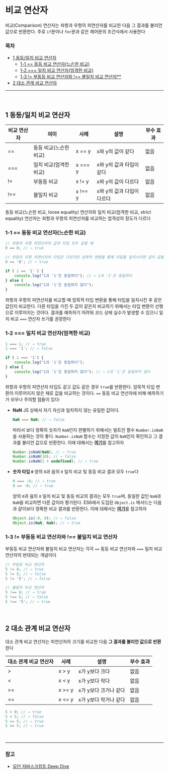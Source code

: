 # 비교 연산자

비교(Comparison) 연산자는 좌항과 우항의 피연산자를 비교한 다음 그 결과를 불리언 값으로 반환한다. 주로 `if`문이나 `for`문과 같은 제어문의 조건식에서 사용한다

### 목차

- [1 동등/일치 비교 연산자](#1-동등/일치-비교-연산자)
  - [1-1 == 동등 비교 연산자(느슨한 비교)](#1-1-==-동등-비교-연산자(느슨한-비교))
  - [1-2 === 일치 비교 연산자(엄격한 비교)](#1-2-===-일치-비교-연산자(엄격한-비교))
  - [1-3 != 부동등 비교 연산자와 !== 불일치 비교 연산자**](#1-3-!=-부동등-비교-연산자와-!==-불일치-비교-연산자)
- [2 대소 관계 비교 연산자](#2-대소-관계-비교-연산자)

***

<br>

## 1 동등/일치 비교 연산자

| 비교 연산자 | 의미                   | 사례    | 설명                       | 부수 효과 |
| ----------- | ---------------------- | ------- | -------------------------- | --------- |
| ==          | 동등 비교(느슨한 비교) | x == y  | x와 y의 값이 같다          | 없음      |
| ===         | 일치 비교(엄격한 비교) | x === y | x와 y의 값과 타입이 같다   | 없음      |
| !=          | 부동등 비교            | x != y  | x와 y의 값이 다르다        | 없음      |
| !==         | 불일치 비교            | x !== y | x와 y의 값과 다입이 다르다 | 없음      |

동등 비교(느슨한 비교, loose equality) 연산자와 일치 비교(엄격한 비교, strict equality) 연산자는 좌항과 우항의 피연산자를 비교하는 엄격성의 정도가 다르다

### 1-1 == 동등 비교 연산자(느슨한 비교)

```jsx
// 좌항과 우항 피연산자의 값과 타입 모두 같을 때
0 == 0; // → true

// 좌항과 우항 피연산자의 타입은 다르지만 암묵적 변환을 통해 타입을 일치시키면 값이 같을 때
0 == '0'; // → true

if ( 1 == '1' ) {
	console.log("1과 '1'은 동일하다"); // → 1과 '1'은 동일하다
} else {
	console.log("1과 '1'은 동일하지 않다");
}
```

좌항과 우항의 피연산자를 비교할 때 암묵적 타입 변환을 통해 타입을 일치시킨 후 같은 값인지 비교한다. 다른 타입을 가진 두 값이 같은지 비교하기 위해서는 타입 변환이 선행으로 이루어지는 것이다. 결과를 예측하기 어려워 코드 상에 실수가 발생할 수 있으니 일치 비교 `===` 연산자 쓰기를 권장한다

### 1-2 === 일치 비교 연산자(엄격한 비교)

```jsx
1 === 1; // → true 
1 === '1'; // → false

if ( 1 === '1') { 
	console.log("1과 '1'은 동일하다"); 
} else {
	console.log("1과 '1'은 동일하지 않다"); // → 1과 '1'은 동일하지 않다
}
```

좌항과 우항의 피연산자 타입도 같고 값도 같은 경우 `true`를 반환한다. 암묵적 타입 변환이 이루어지지 않은 채로 값을 비교하는 것이다. `==` 동등 비교 연산자에 비해 예측하기가 쉬우나 주의할 점들이 있다:

- **NaN** 
  JS 상에서 자기 자신과 일치하지 않는 유일한 값이다.

  ```javascript
  NaN === NaN; // → false
  ```

  따라서 보다 정확히 숫자가 `NaN`인지 판별하기 위해서는 빌트인 함수 `Number.isNaN`을 사용하는 것이 좋다. `Number.isNaN` 함수는 지정한 값이 `NaN`인지 확인하고 그 결과를 불리언 값으로 반환한다. 이에 대해서는 [**여기**]()를 참고하자

  ```javascript
  Number.isNaN(NaN); // → true
  Number.isNaN(10); // → false
  Number.isNaN(1 + undefined); // → true
  ```

- **숫자 타입 `0`**
  양의 `0`과 음의 `0` 일치 비교 및 동등 비교 결과 모두 `true`다

  ```javascript
  0 === -0; // → true
  0 == -0; // → true
  ```

  양의 `0`과 음의 `0` 일치 비교 및 동등 비교의 결과는 모두 `true`며, 동일한 값인 `NaN`과 `NaN`을 비교하면 다른 값이라 평가된다. ES6에서 도입된 `Object.is` 메서드는 다음과 같이보다 정확한 비교 결과를 반환한다. 이에 대해서는 [**여기**]()를 참고하자

  ```javascript
  Object.is(-0, 0); // → false
  Object.is(NaN, NaN); // → true
  ```

### 1-3 != 부동등 비교 연산자와 !== 불일치 비교 연산자

부동등 비교 연산자와 불일치 비교 연산자는 각각 `==` 동등 비교 연산자와 `===` 일치 비교 연산자의 반대되는 개념이다

```jsx
// 부동등 비교 연산자
5 != 8; // → true
5 != 5; // → false
5 != '5'; // → false

// 불일치 비교 연산자
5 !== 8; // → true
5 !== 5; // → false
5 !== '5'; // → true
```

<br>

## 2 대소 관계 비교 연산자

대소 관계 비교 연산자는 피연산자의 크기를 비교한 다음 **그 결과를 불리언 값으로 반환**한다

| 대소 관계 비교 연산자 | 사례   | 설명                  | 부수 효과 |
| --------------------- | ------ | --------------------- | --------- |
| >                     | x > y  | x가 y보다 크다        | 없음      |
| <                     | x < y  | x가 y보다 작다        | 없음      |
| >=                    | x >= y | x가 y보다 크거나 같다 | 없음      |
| <=                    | x <= y | x가 y보다 작거나 같다 | 없음      |

```jsx
5 > 0; // → true
5 < 5; // → false
5 >= 5; // → true
5 <= 5; // → true
```

<br>

***

### 참고

- [모던 자바스크립트 Deep Dive](http://www.yes24.com/Product/Goods/92742567)